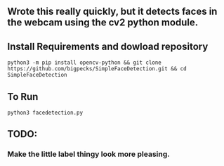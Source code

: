 ## Wrote this really quickly, but it detects faces in the webcam using the cv2 python module.

## Install Requirements and dowload repository
`python3 -m pip install opencv-python && git clone https://github.com/bigpecks/SimpleFaceDetection.git && cd SimpleFaceDetection`

## To Run
`python3 facedetection.py`

## TODO:
  ### Make the little label thingy look more pleasing.

